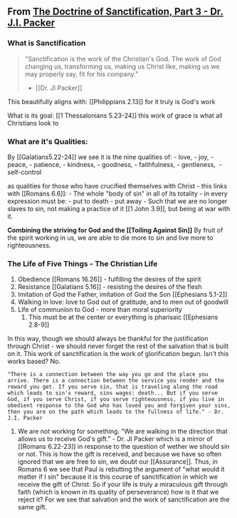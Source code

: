 ## From [The Doctrine of Sanctification, Part 3 - Dr. J.I. Packer](https://www.youtube.com/watch?v=ARICHzVqON4&t=1184s&ab_channel=DutchReformed%2778)

### What is Sanctification 
> "Sanctification is the work of the Christian's God. The work of God changing us, transforming us, making us Christ like, making us we may properly say, fit for his company."
> - [[Dr. JI Packer]]

This beautifully aligns with: [[Philippians 2.13]] for it truly is God's work

What is its goal: [[1 Thessalonians 5.23-24]] this work of grace is what all Christians look to

### What are it's Qualities:
By [[Galatians5.22-24]] we see it is the nine qualities of: 
	- love,
	- joy, 
	- peace, 
	- patience, 
	- kindness, 
	- goodness, 
	- faithfulness,
	- gentleness, 
	- self-control
	
as qualities for those who have crucified themselves with Christ - this links with [[Romans 6.6]]:
	- The whole "body of sin" in all of its totality - in every expression must be:
		- put to death
		- put away
	- Such that we are no longer slaves to sin, not making a practice of it [[1 John 3.9]], but being at war with it.

**Combining the striving for God and the [[Toiling Against Sin]]**
By fruit of the spirit working in us, we are able to die more to sin and live more to righteousness. 

### The Life of Five Things - The Christian Life 
1. Obedience [[Romans 16.26]] - fulfilling the desires of the spirit
2. Resistance [[Galatians 5.16]] - resisting the desires of the flesh
3. Imitation of God the Father, imitation of God the Son [[Ephesians 5.1-2]]
4. Walking in love: love to God out of gratitude, and to men out of goodwill
5. Life of communion to God - more than moral superiority
	1. This must be at the center or everything is pharisaic [[Ephesians 2.8-9]]

In this way, though we should always be thankful for the justification through Christ - we should never forget the rest of the salvation that is built on it. This work of sanctification is the work of glorification begun. 
	Isn't this works based? No. 
	
	"There is a connection between the way you go and the place you arrive. There is a connection between the service you render and the reward you get. If you serve sin, that is traveling along the road which leads to sin's reward, sins wages: death... But if you serve God, if you serve Christ, if you serve righteousness, if you live in obedient response to the God who has loved you and forgiven your sins, then you are on the path which leads to the fullness of life." - Dr. J.I. Packer

1. We are not working for something. "We are walking in the direction that allows us to receive God's gift." - Dr. JI Packer which is a mirror of [[Romans 6.22-23]] in response to the question of wether we should sin or not.
	This is how the gift is received, and because we have so often ignored that we are free to sin, we doubt our [[Assurance]]. Thus, in Romans 6 we see that Paul is rebutting the argument of "what would it matter if I sin" because it is this course of sanctification in which we receive the gift of Christ. So if your life is truly a miraculous gift through faith (which is known in its quality of perseverance) how is it that we reject it? For we see that salvation and the work of sanctification are the same gift.



